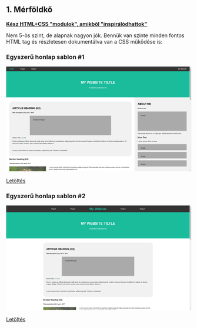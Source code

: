 ## 1. Mérföldkő

**[Kész HTML+CSS "modulok", amikből "inspirálódhattok"](https://www.w3schools.com/howto/default.asp)**

Nem 5-ös szint, de alapnak nagyon jók. Bennük van szinte minden fontos HTML tag és részletesen dokumentálva van a CSS műkődése is:

### Egyszerű honlap sablon #1

[![TEgyszerű honlap #1](/img/img02.png)](https://barnagergely.github.io/SZTEWebtervProjekt/sablonok/merfoldko1/simple-website-1/)

[Letöltés](https://github.com/BarnaGergely/SZTEWebtervProjekt/raw/main/sablonok/merfoldko1/sablonok/merfoldko1/simple-website-1.zip)

### Egyszerű honlap sablon #2

[![TEgyszerű honlap #2](/img/img01.png)](https://barnagergely.github.io/SZTEWebtervProjekt/simple-website-2/)

[Letöltés](https://github.com/BarnaGergely/SZTEWebtervProjekt/raw/main/sablonok/merfoldko1/simple-website-2.zip)
